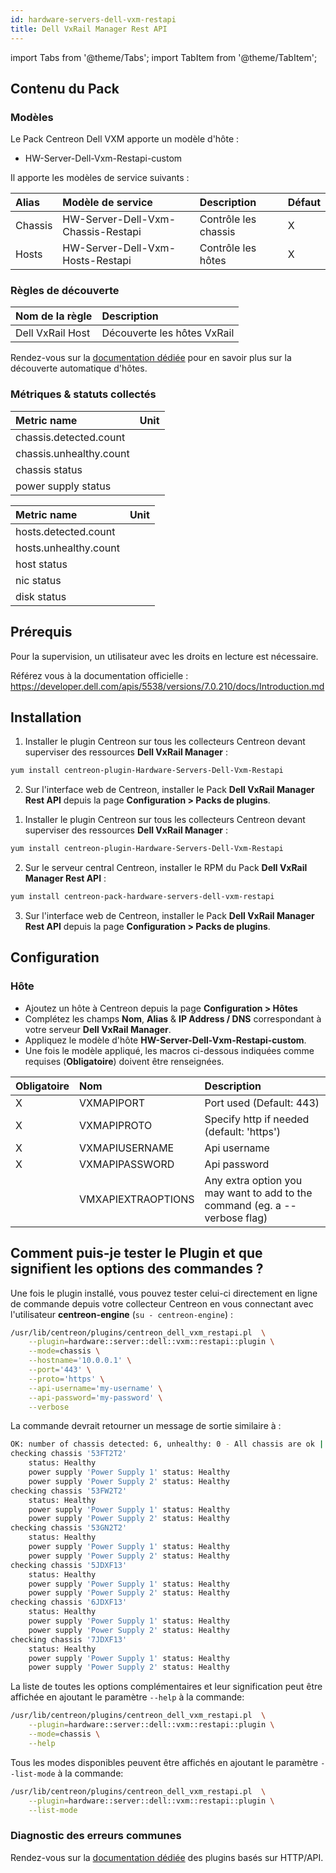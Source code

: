 ```yaml
---
id: hardware-servers-dell-vxm-restapi
title: Dell VxRail Manager Rest API
---
```

import Tabs from '@theme/Tabs';
import TabItem from '@theme/TabItem';

## Contenu du Pack

### Modèles

Le Pack Centreon Dell VXM apporte un modèle d'hôte :
* HW-Server-Dell-Vxm-Restapi-custom

Il apporte les modèles de service suivants :

| Alias   | Modèle de service                  | Description          | Défaut  |
|:--------|:-----------------------------------|:---------------------|:--------|
| Chassis | HW-Server-Dell-Vxm-Chassis-Restapi | Contrôle les chassis | X       |
| Hosts   | HW-Server-Dell-Vxm-Hosts-Restapi   | Contrôle les hôtes   | X       |

### Règles de découverte

<Tabs groupId="sync">
<TabItem value="Host" label="Host">

| Nom de la règle  | Description                                   |
|:-----------------|:----------------------------------------------|
| Dell VxRail Host | Découverte les hôtes VxRail |

Rendez-vous sur la [documentation dédiée](/docs/monitoring/discovery/hosts-discovery)
pour en savoir plus sur la découverte automatique d'hôtes.

</TabItem>
</Tabs>

### Métriques & statuts collectés

<Tabs groupId="sync">
<TabItem value="Chassis" label="Chassis">

| Metric name             | Unit  |
| :---------------------- | :---- |
| chassis.detected.count  |       |
| chassis.unhealthy.count |       |
| chassis status          |       |
| power supply status     |       |

</TabItem>
<TabItem value="Hosts" label="Hosts">

| Metric name           | Unit  |
| :-------------------- | :---- |
| hosts.detected.count  |       |
| hosts.unhealthy.count |       |
| host status           |       |
| nic status            |       |
| disk status           |       |

</TabItem>
</Tabs>

## Prérequis

Pour la supervision, un utilisateur avec les droits en lecture est nécessaire.

Référez vous à la documentation officielle : https://developer.dell.com/apis/5538/versions/7.0.210/docs/Introduction.md

## Installation

<Tabs groupId="sync">
<TabItem value="Online License" label="Online License">

1. Installer le plugin Centreon sur tous les collecteurs Centreon devant superviser des ressources **Dell VxRail Manager** :

```bash
yum install centreon-plugin-Hardware-Servers-Dell-Vxm-Restapi
```

2. Sur l'interface web de Centreon, installer le Pack **Dell VxRail Manager Rest API** depuis la page **Configuration > Packs de plugins**.

</TabItem>

<TabItem value="Offline License" label="Offline License">

1. Installer le plugin Centreon sur tous les collecteurs Centreon devant superviser des ressources **Dell VxRail Manager** :

```bash
yum install centreon-plugin-Hardware-Servers-Dell-Vxm-Restapi
```

2. Sur le serveur central Centreon, installer le RPM du Pack **Dell VxRail Manager Rest API** :

```bash
yum install centreon-pack-hardware-servers-dell-vxm-restapi
```

3. Sur l'interface web de Centreon, installer le Pack **Dell VxRail Manager Rest API** depuis la page **Configuration > Packs de plugins**.

</TabItem>
</Tabs>

## Configuration

### Hôte

* Ajoutez un hôte à Centreon depuis la page **Configuration > Hôtes**
* Complétez les champs **Nom**, **Alias** & **IP Address / DNS** correspondant à votre serveur **Dell VxRail Manager**.
* Appliquez le modèle d'hôte **HW-Server-Dell-Vxm-Restapi-custom**.
* Une fois le modèle appliqué, les macros ci-dessous indiquées comme requises (**Obligatoire**) doivent être renseignées.


| Obligatoire | Nom                | Description                                                                |
| :---------- | :----------------- | :------------------------------------------------------------------------- |
| X           | VXMAPIPORT         | Port used (Default: 443)                                                   |
| X           | VXMAPIPROTO        | Specify http if needed (default: 'https')                                  |
| X           | VXMAPIUSERNAME     | Api username                                                               |
| X           | VXMAPIPASSWORD     | Api password                                                               |
|             | VMXAPIEXTRAOPTIONS | Any extra option you may want to add to the command (eg. a --verbose flag) |

## Comment puis-je tester le Plugin et que signifient les options des commandes ? 

Une fois le plugin installé, vous pouvez tester celui-ci directement en ligne
de commande depuis votre collecteur Centreon en vous connectant avec
l'utilisateur **centreon-engine** (`su - centreon-engine`) :

```bash
/usr/lib/centreon/plugins/centreon_dell_vxm_restapi.pl  \
    --plugin=hardware::server::dell::vxm::restapi::plugin \
    --mode=chassis \
    --hostname='10.0.0.1' \
    --port='443' \
    --proto='https' \
    --api-username='my-username' \
    --api-password='my-password' \
    --verbose
```

La commande devrait retourner un message de sortie similaire à :

```bash
OK: number of chassis detected: 6, unhealthy: 0 - All chassis are ok | 'chassis.detected.count'=6;;;0; 'chassis.unhealthy.count'=0;;;0;
checking chassis '53FT2T2'
    status: Healthy
    power supply 'Power Supply 1' status: Healthy
    power supply 'Power Supply 2' status: Healthy
checking chassis '53FW2T2'
    status: Healthy
    power supply 'Power Supply 1' status: Healthy
    power supply 'Power Supply 2' status: Healthy
checking chassis '53GN2T2'
    status: Healthy
    power supply 'Power Supply 1' status: Healthy
    power supply 'Power Supply 2' status: Healthy
checking chassis '5JDXF13'
    status: Healthy
    power supply 'Power Supply 1' status: Healthy
    power supply 'Power Supply 2' status: Healthy
checking chassis '6JDXF13'
    status: Healthy
    power supply 'Power Supply 1' status: Healthy
    power supply 'Power Supply 2' status: Healthy
checking chassis '7JDXF13'
    status: Healthy
    power supply 'Power Supply 1' status: Healthy
    power supply 'Power Supply 2' status: Healthy
```

La liste de toutes les options complémentaires et leur signification peut être
affichée en ajoutant le paramètre `--help` à la commande:

```bash
/usr/lib/centreon/plugins/centreon_dell_vxm_restapi.pl  \
    --plugin=hardware::server::dell::vxm::restapi::plugin \
    --mode=chassis \
    --help
```

Tous les modes disponibles peuvent être affichés en ajoutant le paramètre 
`--list-mode` à la commande:

```bash
/usr/lib/centreon/plugins/centreon_dell_vxm_restapi.pl  \
    --plugin=hardware::server::dell::vxm::restapi::plugin \
    --list-mode
```

### Diagnostic des erreurs communes

Rendez-vous sur la [documentation dédiée](../getting-started/how-to-guides/troubleshooting-plugins.md#http-and-api-checks)
des plugins basés sur HTTP/API.
